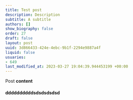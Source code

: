 ```yaml
---
title: Test post
description: Description
subtitle: A subtitle
authors: []
show_biography: false
order: 27
draft: false
layout: post
uuid: 3d866433-424e-4ebc-9b1f-2294e9887a4f
liquid: false
usuaries:
- 649
last_modified_at: 2023-03-27 19:04:39.944453199 +00:00
---
```


<p style="text-align:start">Post <strong>content</strong></p><p style="text-align:start"></p><h4 style="text-align:start" id="ddddddddddsdsdsdsdsd">ddddddddddsdsdsdsdsd</h4>